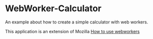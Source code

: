 # WebWorker-Calculator

An example about how to create a simple calculator with web workers.

This application is an extension of Mozilla [How to use webworkers](https://developer.mozilla.org/en-US/docs/Web/API/Web_Workers_API/Using_web_workers)
